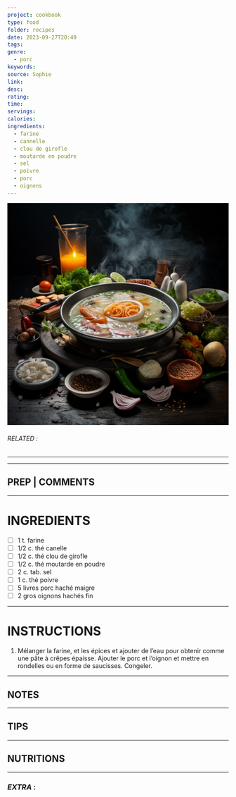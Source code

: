 ```yaml
---
project: cookbook
type: food
folder: recipes
date: 2023-09-27T20:49
tags: 
genre:
  - porc
keywords: 
source: Sophie
link: 
desc: 
rating: 
time: 
servings: 
calories: 
ingredients:
  - farine
  - cannelle
  - clou de girofle
  - moutarde en poudre
  - sel
  - poivre
  - porc
  - oignons
---
```


![IMAGE](_default.png)

###### *RELATED* : 
---


---
## PREP | COMMENTS



---
# INGREDIENTS

- [ ] 1 t. farine
- [ ] 1/2 c. thé canelle
- [ ] 1/2 c. thé clou de girofle
- [ ] 1/2 c. thé moutarde en poudre
- [ ] 2 c. tab. sel
- [ ] 1 c. thé poivre
- [ ] 5 livres porc haché maigre
- [ ] 2 gros oignons hachés fin

---
# INSTRUCTIONS

1. Mélanger la farine, et les épices et ajouter de l’eau pour obtenir comme une pâte à crêpes épaisse. Ajouter le porc et l’oignon et mettre en rondelles ou en forme de saucisses. Congeler.

---
## NOTES



---
## TIPS



---
## NUTRITIONS



---
### *EXTRA* :



